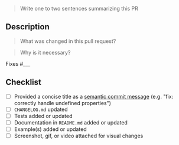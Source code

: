 > Write one to two sentences summarizing this PR

## Description

> What was changed in this pull request?

> Why is it necessary?

Fixes #___

## Checklist

- [ ] Provided a concise title as a [semantic commit message](https://www.conventionalcommits.org) (e.g. "fix: correctly handle undefined properties")
- [ ] `CHANGELOG.md` updated
- [ ] Tests added or updated
- [ ] Documentation in `README.md` added or updated
- [ ] Example(s) added or updated
- [ ] Screenshot, gif, or video attached for visual changes
